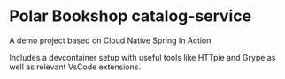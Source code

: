 # Polar Bookshop catalog-service
A demo project based on Cloud Native Spring In Action.

Includes a devcontainer setup with useful tools like HTTpie and Grype as well as relevant VsCode extensions.
